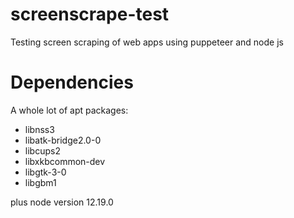 # screenscrape-test
Testing screen scraping of web apps using puppeteer and node js

# Dependencies
A whole lot of apt packages:
* libnss3
* libatk-bridge2.0-0
* libcups2
* libxkbcommon-dev
* libgtk-3-0
* libgbm1

plus node version 12.19.0
